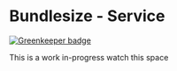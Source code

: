 # Bundlesize - Service

[![Greenkeeper badge](https://badges.greenkeeper.io/bundlesize/service.svg)](https://greenkeeper.io/)

This is a work in-progress watch this space
